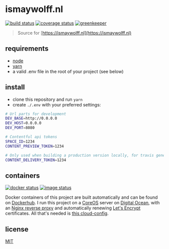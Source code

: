 # ismaywolff.nl

[![build status][build-badge]][build-url]
[![coverage status][coverage-badge]][coverage-url]
[![greenkeeper][greenkeeper-badge]][greenkeeper-url]

> Source for [https://ismaywolff.nl](https://ismaywolff.nl)

## requirements

* [node](https://github.com/nodejs/node)
* [yarn](https://github.com/yarnpkg/yarn)
* a valid .env file in the root of your project (see below)

## install

* clone this repository and run `yarn`
* create `./.env` with your preferred settings:

```bash
# Url parts for development
DEV_BASE=http://0.0.0.0
DEV_HOST=0.0.0.0
DEV_PORT=8080

# Contentful api tokens
SPACE_ID=1234
CONTENT_PREVIEW_TOKEN=1234

# Only used when building a production version locally, for travis generated containers this variable is set in .travis.yml
CONTENT_DELIVERY_TOKEN=1234
```

## containers

[![docker status][docker-badge]][docker-url]
[![image status][image-badge]][image-url]

Docker containers of this project are built automatically and can be found on [Dockerhub](https://hub.docker.com/r/ismay/ismaywolff.nl/). I run this project on a [CoreOS](https://coreos.com/) server on [Digital Ocean](https://www.digitalocean.com/), with an [Nginx reverse proxy](https://github.com/jwilder/nginx-proxy) and automatically renewing [Let's Encrypt](https://letsencrypt.org/) certificates. All that's needed is [this cloud-config](https://gist.github.com/ismay/da7acd94f07666a5308c4946f4482acb).

## license

[MIT](http://ismay.mit-license.org/)

[build-badge]: https://travis-ci.org/ismay/ismaywolff.nl.svg?branch=develop
[build-url]: https://travis-ci.org/ismay/ismaywolff.nl
[coverage-badge]: https://coveralls.io/repos/github/ismay/ismaywolff.nl/badge.svg?branch=develop
[coverage-url]: https://coveralls.io/github/ismay/ismaywolff.nl?branch=develop
[greenkeeper-badge]: https://badges.greenkeeper.io/ismay/ismaywolff.nl.svg
[greenkeeper-url]: https://greenkeeper.io/
[docker-badge]: https://images.microbadger.com/badges/version/ismay/ismaywolff.nl.svg
[docker-url]: https://hub.docker.com/r/ismay/ismaywolff.nl/
[image-badge]: https://images.microbadger.com/badges/image/ismay/ismaywolff.nl.svg
[image-url]: https://hub.docker.com/r/ismay/ismaywolff.nl/
